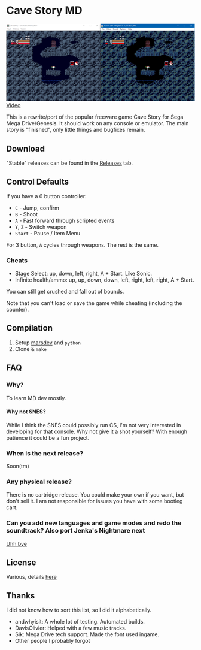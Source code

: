 # Cave Story MD
![Comparison Shot](doc/screen01.png)
[Video](http://www.youtube.com/watch?v=aZU133ekDVk)

This is a rewrite/port of the popular freeware game Cave Story for Sega Mega Drive/Genesis. It should work on any console or emulator. The main story is "finished", only little things and bugfixes remain.

## Download
"Stable" releases can be found in the [Releases](https://github.com/andwn/cave-story-md/releases) tab.

## Control Defaults
If you have a 6 button controller:

- `C` - Jump, confirm
- `B` - Shoot
- `A` - Fast forward through scripted events
- `Y`, `Z` - Switch weapon
- `Start` - Pause / Item Menu

For 3 button, `A` cycles through weapons. The rest is the same.

### Cheats
- Stage Select: up, down, left, right, A + Start. Like Sonic.
- Infinite health/ammo: up, up, down, down, left, right, left, right, A + Start.

You can still get crushed and fall out of bounds.

Note that you can't load or save the game while cheating (including the counter).

## Compilation
1. Setup [marsdev](https://github.com/andwn/marsdev) and `python`
2. Clone & `make`

## FAQ
### Why?
To learn MD dev mostly.

#### Why not SNES?
While I think the SNES could possibly run CS, I'm not very interested in developing for that console.
Why not give it a shot yourself? With enough patience it could be a fun project.

### When is the next release?
Soon(tm)

### Any physical release?
There is no cartridge release. You could make your own if you want, but don't sell it.
I am not responsible for issues you have with some bootleg cart.

### Can you add new languages and game modes and redo the soundtrack? Also port Jenka's Nightmare next
[Uhh bye](https://twitter.com/plum_0313/status/981489218198237184)

## License
Various, details [here](doc/LICENSE.md)

## Thanks
I did not know how to sort this list, so I did it alphabetically.

- andwhyisit: A whole lot of testing. Automated builds.
- DavisOlivier: Helped with a few music tracks.
- Sik: Mega Drive tech support. Made the font used ingame.
- Other people I probably forgot
